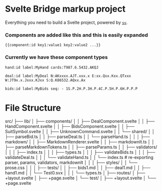 # Svelte Bridge markup project

Everything you need to build a Svelte project, powered by [`sv`](https://github.com/sveltejs/cli).

### Components are added like this and this is easily expanded

`
{{component:id key1:value1 key2:value2 ...}}
`

### Currently we have these component types

`
hand:id label:MyHand cards:T987.6.5432.AKQJ
`

`deal:id label:MyDeal N:AKxxxx.AJT.xxx.x E:xx.Qxx.Kxx.QTxxx W:JT9x.x.Jxxx.KJxx S:Q.K86532.AQxx.Ax
`


`
bids:id label:MyBids seq: - 1S.P.2H.P.3H.P.4C.P.5H.P.6H.P.P.P
`

# File Structure

src/
├── lib/
│   ├── components/
│   │   ├── DealComponent.svelte
│   │   ├── HandComponent.svelte
│   │   ├── BidsComponent.svelte
│   │   ├── SuitSymbol.svelte
│   │   ├── UnknownCommand.svelte
│   │   └── shared/
│   │       ├── parseBid.ts
│   │       ├── parseDeal.ts
│   │       └── parseHand.ts
│   │
│   ├── markdown/
│   │   ├── MarkdownRenderer.svelte
│   │   ├── markdownIt.ts
│   │   ├── parseMarkdownTokens.ts
│   │   ├── parseParams.ts
│   │   ├── validators/
│   │   │   ├── index.ts
│   │   │   ├── types.ts
│   │   │   ├── validateBids.ts
│   │   │   ├── validateDeal.ts
│   │   │   └── validateHand.ts
│   │   └── index.ts                # re-exporting parser, params, validators, markdownIt
│   │
│   ├── styles/
│   │   └── prose.css
│   │
│   ├── tests/
│   │   ├── bids1.md
│   │   ├── deal1.md
│   │   ├── hand1.md
│   │   └── Test0.svx
│   │
│   └── types.ts
│
├── routes/
│   ├── +layout.svelte
│   ├── +page.svelte
│   └── test/
│       ├── +layout.svelte
│       └── +page.svelte


